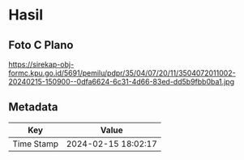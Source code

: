 # Hasil

## Foto C Plano

https://sirekap-obj-formc.kpu.go.id/5691/pemilu/pdpr/35/04/07/20/11/3504072011002-20240215-150900--0dfa6624-6c31-4d66-83ed-dd5b9fbb0ba1.jpg


## Metadata

| Key        | Value               |
| ---------- | ------------------- |
| Time Stamp | 2024-02-15 18:02:17 |



